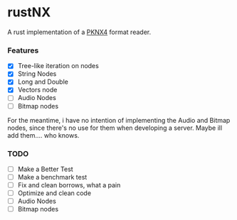 # rustNX
A rust implementation of a [PKNX4](https://nxformat.github.io/) format reader.

### Features
- [x] Tree-like iteration on nodes
- [x] String Nodes
- [x] Long and Double
- [x] Vectors node
- [ ] Audio Nodes
- [ ] Bitmap nodes

For the meantime, i have no intention of implementing the Audio and Bitmap nodes, since there's no use for them when developing a server. Maybe ill add them.... who knows.

### TODO
- [ ] Make a Better Test
- [ ] Make a benchmark test
- [ ] Fix and clean borrows, what a pain
- [ ] Optimize and clean code
- [ ] Audio Nodes
- [ ] Bitmap nodes